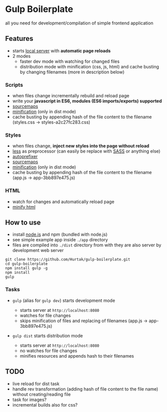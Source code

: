 # Gulp Boilerplate

all you need for development/compilation of simple frontend application

## Features

- starts [local server](https://www.browsersync.io/) with __automatic page reloads__
- 2 modes
	- faster dev mode with watching for changed files
	- distribution mode with minification (css, js, html) and cache busting by changing filenames (more in description below)

### Scripts

- when files change incrementally rebuild and reload page
- write your __javascript in ES6, modules (ES6 imports/exports) supported__
- [sourcemaps](https://github.com/floridoo/gulp-sourcemaps)
- [minification](https://github.com/mishoo/UglifyJS2) (only in dist mode)
- cache busting by appending hash of the file content to the filename (styles.css → styles-a2c27fc283.css)

### Styles

- when files change, __inject new styles into the page without reload__
- [less](https://github.com/less/less.js) as preprocessor (can easily be replace with [SASS](https://github.com/sass) or anything else)
- [autoprefixer](https://github.com/postcss/autoprefixer)
- [sourcemaps](https://github.com/floridoo/gulp-sourcemaps)
- [minification](https://github.com/jakubpawlowicz/clean-css) (only in dist mode)
- cache busting by appending hash of the file content to the filename (app.js → app-3bb897e475.js)

### HTML

- watch for changes and automatically reload page
- [minify html](https://github.com/kangax/html-minifier)

## How to use

- install [node.js](https://nodejs.org/en/) and npm (bundled with node.js)
- see simple example app inside `./app` directory
- files are compiled into `./dist` directory from with they are also server by development web server

```
git clone https://github.com/Hurtak/gulp-boilerplate.git
cd gulp-boilerplate
npm install gulp -g
npm install
gulp
```

### Tasks

- `gulp` (alias for `gulp dev`) starts development mode
	- starts server at `http://localhost:8080`
	- watches for file changes
	- skips minification of files and replacing of filenames (app.js → app-3bb897e475.js)

- `gulp dist` starts distribution mode
	- starts server at `http://localhost:8080`
	- no watches for file changes
	- minifies resources and appends hash to their filenames

## TODO

- live reload for dist task
- handle rev transformation (adding hash of file content to the file name) without creating/reading file
- task for images?
- incremental builds also for css?
